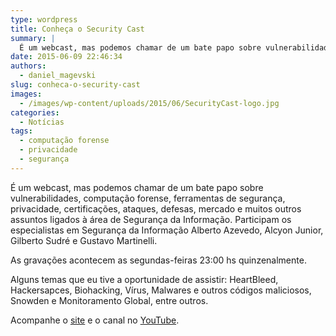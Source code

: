 ```yaml
---
type: wordpress
title: Conheça o Security Cast
summary: |
  É um webcast, mas podemos chamar de um bate papo sobre vulnerabilidades, computação forense, ferramentas de segurança, privacidade, certificações, ataques, defesas, mercado e muitos outros assuntos ligados à área de Segurança da Informação. Participam os especialistas em Segurança da Informação Alberto Azevedo, Alcyon Junior, Gilberto Sudré e Gustavo Martinelli.
date: 2015-06-09 22:46:34
authors:
  - daniel_magevski
slug: conheca-o-security-cast
images:
  - /images/wp-content/uploads/2015/06/SecurityCast-logo.jpg
categories:
  - Notícias
tags:
  - computação forense
  - privacidade
  - segurança
---
```


É um webcast, mas podemos chamar de um bate papo sobre vulnerabilidades, computação forense, ferramentas de segurança, privacidade, certificações, ataques, defesas, mercado e muitos outros assuntos ligados à área de Segurança da Informação. Participam os especialistas em Segurança da Informação Alberto Azevedo, Alcyon Junior, Gilberto Sudré e Gustavo Martinelli.

As gravações acontecem as segundas-feiras 23:00 hs quinzenalmente.

Alguns temas que eu tive a oportunidade de assistir: HeartBleed, Hackersapces, Biohacking, Vírus, Malwares e outros códigos maliciosos, Snowden e Monitoramento Global, entre outros.

Acompanhe o <a href="http://securitycast.com.br/" target="_blank">site</a> e o canal no <a href="https://www.youtube.com/user/securitycast" target="_blank">YouTube</a>.
